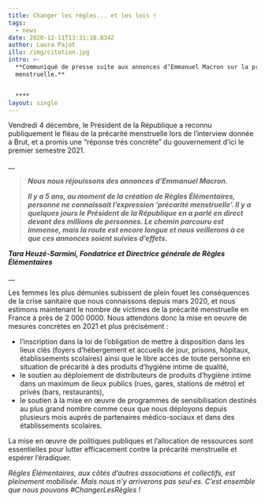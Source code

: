 ```yaml
---
title: Changer les règles... et les lois !
tags:
  - news
date: 2020-12-11T13:31:18.834Z
author: Laura Pajot
illu: /img/citation.jpg
intro: >-
  **Communiqué de presse suite aux annonces d’Emmanuel Macron sur la précarité
  menstruelle.**


  ****
layout: single
---
```

Vendredi 4 décembre, le Président de la République a reconnu publiquement le fléau de la précarité menstruelle lors de l’interview donnée à Brut, et a promis une “réponse très concrète” du gouvernement d’ici le premier semestre 2021. 

  __

> _**Nous nous réjouissons des annonces d’Emmanuel Macron.**_
>
> _**Il y a 5 ans, au moment de la création de Règles Élémentaires, personne ne connaissait l’expression ‘précarité menstruelle’. Il y a quelques jours le Président de la République en a parlé en direct devant des millions de personnes. Le chemin parcouru est immense, mais la route est encore longue et nous veillerons à ce que ces annonces soient suivies d’effets.**_

_**Tara Heuzé-Sarmini, Fondatrice et Directrice générale de Règles Élémentaires**_

__

Les femmes les plus démunies subissent de plein fouet les conséquences de la crise sanitaire que nous connaissons depuis mars 2020, et nous estimons maintenant le nombre de victimes de la précarité menstruelle en France à près de 2 000 0000. Nous attendons donc la mise en oeuvre de mesures concrètes en 2021 et plus précisément :

* l’inscription dans la loi de l’obligation de mettre à disposition dans les lieux clés (foyers d’hébergement et accueils de jour, prisons, hôpitaux, établissements scolaires) ainsi que le libre accès de toute personne en situation de précarité à des produits d’hygiène intime de qualité,
* le soutien au déploiement de distributeurs de produits d’hygiène intime dans un maximum de lieux publics (rues, gares, stations de métro) et privés (bars, restaurants), 
* le soutien à la mise en œuvre de programmes de sensibilisation destinés au plus grand nombre comme ceux que nous déployons depuis plusieurs mois auprès de partenaires médico-sociaux et dans des établissements scolaires. 

La mise en œuvre de politiques publiques et l’allocation de ressources sont essentielles pour lutter efficacement contre la précarité menstruelle et espérer l’éradiquer. 

_Règles Élémentaires, aux côtés d’autres associations et collectifs, est pleinement mobilisée. Mais nous n’y arriverons pas seul·es. C’est ensemble que nous pouvons #ChangerLesRègles !_
